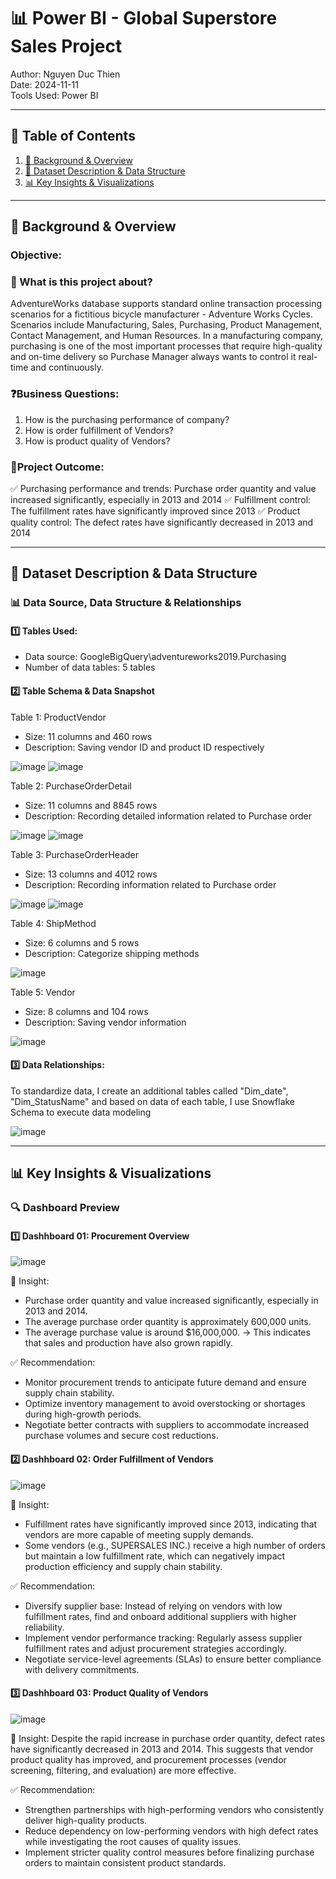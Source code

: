 # 📊 Power BI - Global Superstore Sales Project  
Author: Nguyen Duc Thien  
Date: 2024-11-11  
Tools Used: Power BI 

---

## 📑 Table of Contents  
1. [📌 Background & Overview](#-background--overview)  
2. [📂 Dataset Description & Data Structure](#-dataset-description--data-structure)   
3. [📊 Key Insights & Visualizations](#-key-insights--visualizations)

---

## 📌 Background & Overview  

### Objective:
### 📖 What is this project about? 
 
AdventureWorks database supports standard online transaction processing scenarios for a fictitious bicycle manufacturer - Adventure Works Cycles. Scenarios include Manufacturing, Sales, Purchasing, Product Management, Contact Management, and Human Resources. In a manufacturing company, purchasing is one of the most important processes that require high-quality and on-time delivery so Purchase Manager always wants to control it real-time and continuously.

###  ❓Business Questions:  
1. How is the purchasing performance of company?
2. How is order fulfillment of Vendors?
3. How is product quality of Vendors?

### 🎯Project Outcome:  
✅ Purchasing performance and trends: Purchase order quantity and value increased significantly, especially in 2013 and 2014
✅ Fulfillment control: The fulfillment rates have significantly improved since 2013
✅ Product quality control: The defect rates have significantly decreased in 2013 and 2014

---

## 📂 Dataset Description & Data Structure

### 📊 Data Source, Data Structure & Relationships  

#### 1️⃣ Tables Used:
- Data source: GoogleBigQuery\adventureworks2019.Purchasing
- Number of data tables: 5 tables

#### 2️⃣ Table Schema & Data Snapshot  

Table 1: ProductVendor
- Size: 11 columns and 460 rows
- Description: Saving vendor ID and product ID respectively  

![image](https://github.com/user-attachments/assets/3baadc48-e1f5-44b6-ba42-eddb84f15812)
![image](https://github.com/user-attachments/assets/bdad185e-1893-422f-b057-8258ad976e24)

Table 2: PurchaseOrderDetail
- Size: 11 columns and 8845 rows
- Description: Recording detailed information related to Purchase order   

![image](https://github.com/user-attachments/assets/f0680abb-e39c-4631-b60c-26ff8700b57c)
![image](https://github.com/user-attachments/assets/7966cf4f-3aa5-44a9-af23-8e34b217c50d)

Table 3: PurchaseOrderHeader
- Size: 13 columns and 4012 rows
- Description: Recording information related to Purchase order

![image](https://github.com/user-attachments/assets/be9aa25e-480b-42dc-9452-9f2c866b0314)
![image](https://github.com/user-attachments/assets/1cc682d9-7fa1-4e54-98f8-85c075f6220e)

Table 4: ShipMethod
- Size: 6 columns and 5 rows
- Description: Categorize shipping methods

![image](https://github.com/user-attachments/assets/9d82c80b-741c-45a7-92f0-1f9ac4ed1c2b)

Table 5: Vendor
- Size: 8 columns and 104 rows
- Description: Saving vendor information

![image](https://github.com/user-attachments/assets/11d4a11c-3d4d-41be-9b69-dfb99499764b)

#### 3️⃣ Data Relationships:  
To standardize data, I create an additional tables called "Dim_date", "Dim_StatusName" and based on data of each table, I use Snowflake Schema to execute data modeling

![image](https://github.com/user-attachments/assets/60c1f09b-52c3-465c-8ec5-e9707c255521)

---

## 📊 Key Insights & Visualizations  

### 🔍 Dashboard Preview  

#### 1️⃣ Dashhboard 01: Procurement Overview

![image](https://github.com/user-attachments/assets/8e7cceb7-fcfb-40a3-b173-1746cb972ddb)

📌 Insight:
- Purchase order quantity and value increased significantly, especially in 2013 and 2014.
- The average purchase order quantity is approximately 600,000 units.
- The average purchase value is around $16,000,000.
-> This indicates that sales and production have also grown rapidly.

✅ Recommendation:
- Monitor procurement trends to anticipate future demand and ensure supply chain stability.
- Optimize inventory management to avoid overstocking or shortages during high-growth periods.
- Negotiate better contracts with suppliers to accommodate increased purchase volumes and secure cost reductions.

#### 2️⃣ Dashhboard 02: Order Fulfillment of Vendors

![image](https://github.com/user-attachments/assets/0b1849cb-2376-4404-a733-83f14b24d915)

📌 Insight:
- Fulfillment rates have significantly improved since 2013, indicating that vendors are more capable of meeting supply demands.
- Some vendors (e.g., SUPERSALES INC.) receive a high number of orders but maintain a low fulfillment rate, which can negatively impact production efficiency and supply chain stability.

✅ Recommendation:
- Diversify supplier base: Instead of relying on vendors with low fulfillment rates, find and onboard additional suppliers with higher reliability.
- Implement vendor performance tracking: Regularly assess supplier fulfillment rates and adjust procurement strategies accordingly.
- Negotiate service-level agreements (SLAs) to ensure better compliance with delivery commitments.

#### 3️⃣ Dashhboard 03: Product Quality of Vendors

![image](https://github.com/user-attachments/assets/1a4dcdec-cd4e-45e5-b7c1-2ecc281e279f)

📌 Insight:
Despite the rapid increase in purchase order quantity, defect rates have significantly decreased in 2013 and 2014. This suggests that vendor product quality has improved, and procurement processes (vendor screening, filtering, and evaluation) are more effective.

✅ Recommendation:
- Strengthen partnerships with high-performing vendors who consistently deliver high-quality products.
- Reduce dependency on low-performing vendors with high defect rates while investigating the root causes of quality issues.
- Implement stricter quality control measures before finalizing purchase orders to maintain consistent product standards.
